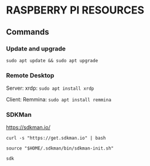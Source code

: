# RASPBERRY PI RESOURCES
## Commands
### Update and upgrade 
`sudo apt update && sudo apt upgrade`
### Remote Desktop
  Server: xrdp: `sudo apt install xrdp`
  
  Client: Remmina: `sudo apt install remmina`

### SDKMan
https://sdkman.io/

`curl -s "https://get.sdkman.io" | bash`

`source "$HOME/.sdkman/bin/sdkman-init.sh"`

`sdk`

